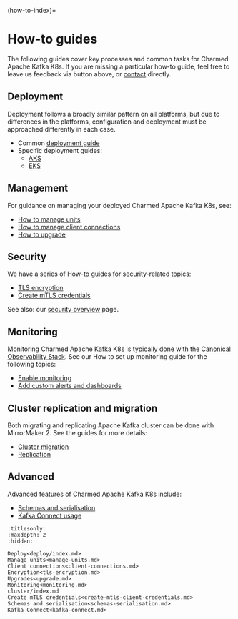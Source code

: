 (how-to-index)=
# How-to guides

The following guides cover key processes and common tasks for Charmed Apache Kafka K8s. If you are missing a particular how-to guide, feel free to leave us feedback via button above, or [contact](reference-contact) directly.

## Deployment

Deployment follows a broadly similar pattern on all platforms, but due to differences in the platforms, configuration and deployment must be approached differently in each case.

* Common [deployment guide](how-to-deploy-deploy-anywhere)
* Specific deployment guides:
  * [AKS](how-to-deploy-on-aks)
  * [EKS](how-to-deploy-on-eks)

## Management

For guidance on managing your deployed Charmed Apache Kafka K8s, see:

* [How to manage units](how-to-manage-units)
* [How to manage client connections](how-to-client-connections)
* [How to upgrade](how-to-upgrade)

## Security

We have a series of How-to guides for security-related topics:

* [TLS encryption](how-to-tls-encryption)
* [Create mTLS credentials](how-to-create-mtls-client-credentials)

See also: our [security overview](explanation-security) page.

## Monitoring

Monitoring Charmed Apache Kafka K8s is typically done with the [Canonical Observability Stack](https://charmhub.io/topics/canonical-observability-stack).
See our How to set up monitoring guide for the following topics:

* [Enable monitoring](how-to-monitoring-enable-monitoring)
* [Add custom alerts and dashboards](how-to-monitoring-integrate-alerts-and-dashboards)

## Cluster replication and migration

Both migrating and replicating Apache Kafka cluster can be done with MirrorMaker 2.
See the guides for more details:

* [Cluster migration](how-to-cluster-migration)
* [Replication](how-to-cluster-replication)

## Advanced

Advanced features of Charmed Apache Kafka K8s include:

* [Schemas and serialisation](how-to-schemas-serialisation)
* [Kafka Connect usage](how-to-use-kafka-connect)

<!-- Alternative landing page prototype
| | |
|--|--|
| **Deployment** </br> Deployment follows a broadly similar pattern on all platforms, but due to differences in the platforms, configuration and deployment must be approached differently in each case. </br> [Common deployment guide](how-to-deploy-deploy-anywhere), [AWS](how-to-deploy-deploy-on-aws), [Azure](how-to-deploy-deploy-on-azure) |**Management** </br> For guidance on managing your deployed Charmed Apache Kafka K8s, see: [How to manage units](how-to-manage-units), [How to manage related applications](how-to-client-connections), [How to Upgrade](how-to-upgrade) | -->

```{toctree}
:titlesonly:
:maxdepth: 2
:hidden:

Deploy<deploy/index.md>
Manage units<manage-units.md>
Client connections<client-connections.md>
Encryption<tls-encryption.md>
Upgrades<upgrade.md>
Monitoring<monitoring.md>
cluster/index.md
Create mTLS credentials<create-mtls-client-credentials.md>
Schemas and serialisation<schemas-serialisation.md>
Kafka Connect<kafka-connect.md>
```
